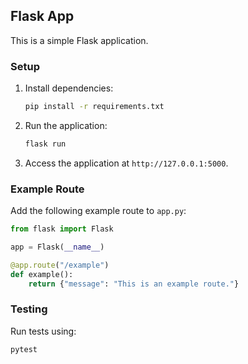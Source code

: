 ## Flask App

This is a simple Flask application.

### Setup

1. Install dependencies:
   ```bash
   pip install -r requirements.txt
   ```

2. Run the application:
   ```bash
   flask run
   ```

3. Access the application at `http://127.0.0.1:5000`.

### Example Route

Add the following example route to `app.py`:

```python
from flask import Flask

app = Flask(__name__)

@app.route("/example")
def example():
    return {"message": "This is an example route."}
```

### Testing

Run tests using:
```bash
pytest
```

